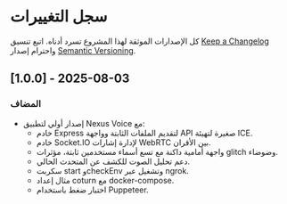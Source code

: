 # سجل التغييرات

كل الإصدارات الموثقة لهذا المشروع تسرد أدناه. اتبع تنسيق [Keep a Changelog](https://keepachangelog.com/) واحترام إصدار [Semantic Versioning](https://semver.org/).

## [1.0.0] - 2025-08-03

### المضاف

- إصدار أولي لتطبيق Nexus Voice مع:
  - خادم Express لتقديم الملفات الثابتة وواجهة API صغيرة لتهيئة ICE.
  - خادم Socket.IO لإدارة إشارات WebRTC بين الأقران.
  - واجهة أمامية داكنة مع تسع أسماء مستخدمين ثابتة، مؤثرات glitch وضوضاء.
  - دعم تحليل الصوت للكشف عن المتحدث الحالي.
  - سكربت start وcheckEnv وتشغيل عبر ngrok.
  - مثال إعداد coturn مع docker-compose.
  - اختبار ضغط باستخدام Puppeteer.
